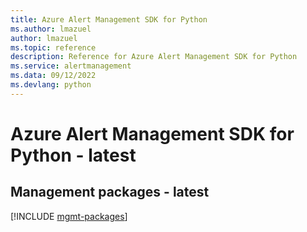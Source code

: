 ```yaml
---
title: Azure Alert Management SDK for Python
ms.author: lmazuel
author: lmazuel
ms.topic: reference
description: Reference for Azure Alert Management SDK for Python
ms.service: alertmanagement
ms.data: 09/12/2022
ms.devlang: python
---
```

# Azure Alert Management SDK for Python - latest

## Management packages - latest
[!INCLUDE [mgmt-packages](alert-management-mgmt-index.md)]
